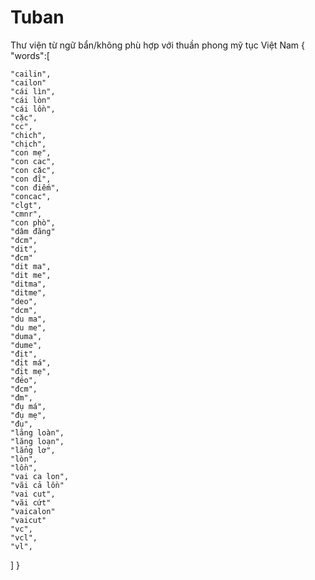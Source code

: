 # Tuban
Thư viện từ ngữ bẩn/không phù hợp với thuần phong mỹ tục Việt Nam
{
  "words":[
    
    "cailin",
    "cailon"
    "cái lìn",
    "cái lòn"
    "cái lồn",
    "cặc",
    "cc",
    "chich",
    "chịch",
    "con mẹ",
    "con cac",
    "con cặc",
    "con đĩ",
    "con điếm",
    "concac",
    "clgt",
    "cmnr",
    "con phò",
    "dâm đãng"
    "dcm",
    "dit",
    "đcm"
    "dit ma",
    "dit me",
    "ditma",
    "ditme",
    "deo",
    "dcm",
    "du ma",
    "du me",
    "duma",
    "dume",
    "địt",
    "địt má",
    "địt mẹ",
    "đéo",
    "đcm",
    "đm",
    "đụ má",   
    "đụ mẹ",
    "đụ",
    "lăng loàn",
    "lăng loạn",
    "lẳng lơ",
    "lòn",
    "lồn",
    "vai ca lon",
    "vãi cả lồn"
    "vai cut",
    "vãi cứt"
    "vaicalon"
    "vaicut"
    "vc",
    "vcl",
    "vl",
    
    
  ]
}
